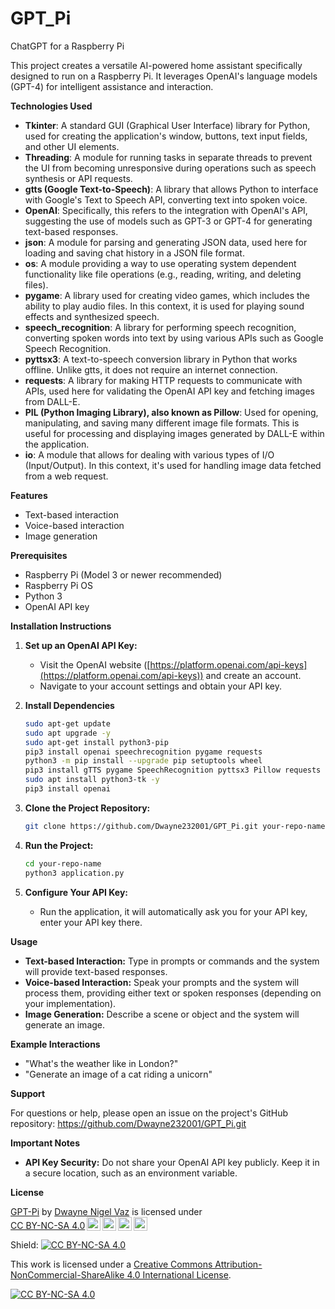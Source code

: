 # GPT_Pi
ChatGPT for a Raspberry Pi

This project creates a versatile AI-powered home assistant specifically designed to run on a Raspberry Pi. It leverages OpenAI's language models (GPT-4) for intelligent assistance and interaction.

**Technologies Used**

- **Tkinter**: A standard GUI (Graphical User Interface) library for Python, used for creating the application's window, buttons, text input fields, and other UI elements.
- **Threading**: A module for running tasks in separate threads to prevent the UI from becoming unresponsive during operations such as speech synthesis or API requests.
- **gtts (Google Text-to-Speech)**: A library that allows Python to interface with Google's Text to Speech API, converting text into spoken voice.
- **OpenAI**: Specifically, this refers to the integration with OpenAI's API, suggesting the use of models such as GPT-3 or GPT-4 for generating text-based responses.
- **json**: A module for parsing and generating JSON data, used here for loading and saving chat history in a JSON file format.
- **os**: A module providing a way to use operating system dependent functionality like file operations (e.g., reading, writing, and deleting files).
- **pygame**: A library used for creating video games, which includes the ability to play audio files. In this context, it is used for playing sound effects and synthesized speech.
- **speech_recognition**: A library for performing speech recognition, converting spoken words into text by using various APIs such as Google Speech Recognition.
- **pyttsx3**: A text-to-speech conversion library in Python that works offline. Unlike gtts, it does not require an internet connection.
- **requests**: A library for making HTTP requests to communicate with APIs, used here for validating the OpenAI API key and fetching images from DALL-E.
- **PIL (Python Imaging Library), also known as Pillow**: Used for opening, manipulating, and saving many different image file formats. This is useful for processing and displaying images generated by DALL-E within the application.
- **io**: A module that allows for dealing with various types of I/O (Input/Output). In this context, it's used for handling image data fetched from a web request.


**Features** 

* Text-based interaction
* Voice-based interaction
* Image generation

**Prerequisites**

* Raspberry Pi (Model 3 or newer recommended)
* Raspberry Pi OS
* Python 3
* OpenAI API key 

**Installation Instructions**

1. **Set up an OpenAI API Key:**
   * Visit the OpenAI website ([https://platform.openai.com/api-keys](https://platform.openai.com/api-keys)) and create an account.
   * Navigate to your account settings and obtain your API key.

2. **Install Dependencies**
   ```bash
   sudo apt-get update
   sudo apt upgrade -y
   sudo apt-get install python3-pip 
   pip3 install openai speechrecognition pygame requests 
   python3 -m pip install --upgrade pip setuptools wheel
   pip3 install gTTS pygame SpeechRecognition pyttsx3 Pillow requests
   sudo apt install python3-tk -y
   pip3 install openai

3. **Clone the Project Repository:**
   ```bash
   git clone https://github.com/Dwayne232001/GPT_Pi.git your-repo-name

4. **Run the Project:**
   ```bash
   cd your-repo-name
   python3 application.py 

5. **Configure Your API Key:**
   * Run the application, it will automatically ask you for your API key, enter your API key there.

**Usage**

* **Text-based Interaction:** Type in prompts or commands and the system will provide text-based responses.
* **Voice-based Interaction:** Speak your prompts and the system will process them, providing either text or spoken responses (depending on your implementation).
* **Image Generation:** Describe a scene or object and the system will generate an image.

**Example Interactions**

* "What's the weather like in London?"
* "Generate an image of a cat riding a unicorn" 

**Support**

For questions or help, please open an issue on the project's GitHub repository: https://github.com/Dwayne232001/GPT_Pi.git

**Important Notes**

* **API Key Security:** Do not share your OpenAI API key publicly. Keep it in a secure location, such as an environment variable.

**License**

<p xmlns:cc="http://creativecommons.org/ns#" xmlns:dct="http://purl.org/dc/terms/"><a property="dct:title" rel="cc:attributionURL" href="https://github.com/Dwayne232001/GPT_Pi">GPT-Pi</a> by <a rel="cc:attributionURL dct:creator" property="cc:attributionName" href="http://www.linkedin.com/in/dwayne-vaz">Dwayne Nigel Vaz</a> is licensed under <a href="http://creativecommons.org/licenses/by-nc-sa/4.0/?ref=chooser-v1" target="_blank" rel="license noopener noreferrer" style="display:inline-block;">CC BY-NC-SA 4.0<img style="height:22px!important;margin-left:3px;vertical-align:text-bottom;" src="https://mirrors.creativecommons.org/presskit/icons/cc.svg?ref=chooser-v1"><img style="height:22px!important;margin-left:3px;vertical-align:text-bottom;" src="https://mirrors.creativecommons.org/presskit/icons/by.svg?ref=chooser-v1"><img style="height:22px!important;margin-left:3px;vertical-align:text-bottom;" src="https://mirrors.creativecommons.org/presskit/icons/nc.svg?ref=chooser-v1"><img style="height:22px!important;margin-left:3px;vertical-align:text-bottom;" src="https://mirrors.creativecommons.org/presskit/icons/sa.svg?ref=chooser-v1"></a></p>

Shield: [![CC BY-NC-SA 4.0][cc-by-nc-sa-shield]][cc-by-nc-sa]

This work is licensed under a
[Creative Commons Attribution-NonCommercial-ShareAlike 4.0 International License][cc-by-nc-sa].

[![CC BY-NC-SA 4.0][cc-by-nc-sa-image]][cc-by-nc-sa]

[cc-by-nc-sa]: http://creativecommons.org/licenses/by-nc-sa/4.0/
[cc-by-nc-sa-image]: https://licensebuttons.net/l/by-nc-sa/4.0/88x31.png
[cc-by-nc-sa-shield]: https://img.shields.io/badge/License-CC%20BY--NC--SA%204.0-lightgrey.svg
